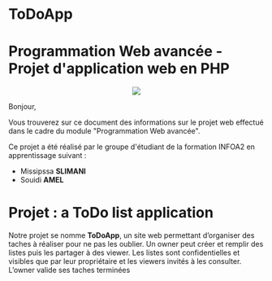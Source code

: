 # ToDoApp
# Programmation Web avancée - Projet d'application web en PHP

<p align="center"><img src="https://yookkan.com/wp-content/uploads/2019/02/todolist-vert.png">
</p>

Bonjour,

Vous trouverez sur ce document des informations sur le projet web effectué dans le cadre du module "Programmation Web avancée".

Ce projet a été réalisé par le groupe d'étudiant de la formation INFOA2 en apprentissage suivant :
* Missipssa __SLIMANI__
* Souidi __AMEL__


# Projet : a ToDo list application

Notre projet se nomme __ToDoApp__, un site web permettant d’organiser des taches à réaliser pour ne pas les oublier. Un owner peut créer
et remplir des listes puis les partager à des viewer. Les listes sont confidentielles et visibles que par leur
propriétaire et les viewers invités à les consulter. L’owner valide ses taches terminées
